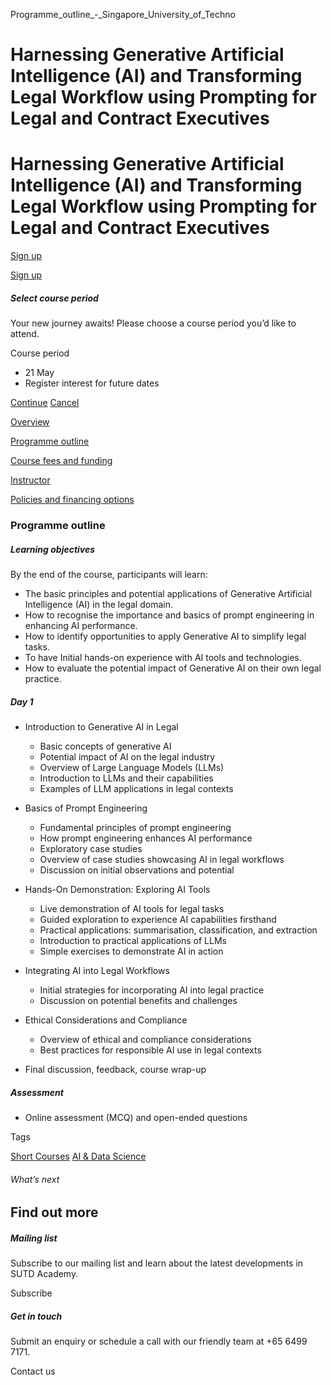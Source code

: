 Programme_outline_-_Singapore_University_of_Techno



Harnessing Generative Artificial Intelligence (AI) and Transforming Legal Workflow using Prompting for Legal and Contract Executives
====================================================================================================================================

Harnessing Generative Artificial Intelligence (AI) and Transforming Legal Workflow using Prompting for Legal and Contract Executives
====================================================================================================================================

[Sign up](#popup-masthead)

[Sign up](#popup-masthead)

##### Select course period

Your new journey awaits! Please choose a course period you’d like to attend.

Course period

* 21 May
* Register interest for future dates

[Continue](#)
[Cancel](#)

[Overview](/course/harnessing-generative-ai-and-prompting-for-legal-workflow/#tabs)

[Programme outline](/course/harnessing-generative-ai-and-prompting-for-legal-workflow/programme-outline/#tabs)

[Course fees and funding](/course/harnessing-generative-ai-and-prompting-for-legal-workflow/course-fees-and-funding/#tabs)

[Instructor](/course/harnessing-generative-ai-and-prompting-for-legal-workflow/instructor/#tabs)

[Policies and financing options](/course/harnessing-generative-ai-and-prompting-for-legal-workflow/policies-and-financing-options/#tabs)

### Programme outline

##### **Learning objectives**

By the end of the course, participants will learn:

* The basic principles and potential applications of Generative Artificial Intelligence (AI) in the legal domain.
* How to recognise the importance and basics of prompt engineering in enhancing AI performance.
* How to identify opportunities to apply Generative AI to simplify legal tasks.
* To have Initial hands-on experience with AI tools and technologies.
* How to evaluate the potential impact of Generative AI on their own legal practice.

##### Day 1

* Introduction to Generative AI in Legal
  + Basic concepts of generative AI
  + Potential impact of AI on the legal industry
  + Overview of Large Language Models (LLMs)
  + Introduction to LLMs and their capabilities
  + Examples of LLM applications in legal contexts
* Basics of Prompt Engineering
  + Fundamental principles of prompt engineering
  + How prompt engineering enhances AI performance
  + Exploratory case studies
  + Overview of case studies showcasing AI in legal workflows
  + Discussion on initial observations and potential

* Hands-On Demonstration: Exploring AI Tools
  + Live demonstration of AI tools for legal tasks
  + Guided exploration to experience AI capabilities firsthand
  + Practical applications: summarisation, classification, and extraction
  + Introduction to practical applications of LLMs
  + Simple exercises to demonstrate AI in action
* Integrating AI into Legal Workflows
  + Initial strategies for incorporating AI into legal practice
  + Discussion on potential benefits and challenges
* Ethical Considerations and Compliance
  + Overview of ethical and compliance considerations
  + Best practices for responsible AI use in legal contexts
* Final discussion, feedback, course wrap-up

##### Assessment

* Online assessment (MCQ) and open-ended questions

Tags

[Short Courses](/admissions/academy/courses-and-modules/?academy-type-course=780)
[AI & Data Science](/admissions/academy/courses-and-modules/?discipline=782)

###### What’s next

Find out more
-------------

##### Mailing list

Subscribe to our mailing list and learn about the latest developments in SUTD Academy.

Subscribe

##### Get in touch

Submit an enquiry or schedule a call with our friendly team at +65 6499 7171.

Contact us

